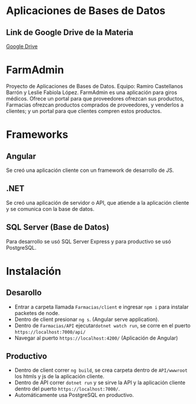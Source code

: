 # Aplicaciones de Bases de Datos

## Link de Google Drive de la Materia

[Google Drive](https://drive.google.com/drive/folders/1-9-FEleH1fWIVo2LDImK3SDYwvG_F6aE?usp=share_link)

# FarmAdmin

Proyecto de Aplicaciones de Bases de Datos. Equipo: Ramiro Castellanos Barrón y Leslie Fabiola López. FarmAdmin es una aplicación para giros médicos. Ofrece un portal para que proveedores ofrezcan sus productos, Farmacias ofrezcan productos comprados de proveedores, y venderlos a clientes; y un portal para que clientes compren estos productos.


# Frameworks
## Angular

Se creó una aplicación cliente con un framework de desarrollo de JS.

## .NET

Se creó una aplicación de servidor o API, que atiende a la aplicación cliente y se comunica con la base de datos.

## SQL Server (Base de Datos)

Para desarrollo se usó SQL Server Express y para productivo se usó PostgreSQL.


# Instalación
## Desarollo

- Entrar a carpeta llamada `Farmacias/client` e ingresar `npm i` para instalar packetes de node.
- Dentro de client presionar `ng s`. (Angular serve application).
- Dentro de `Farmacias/API` ejecutar`dotnet watch run`, se corre en el puerto `https://localhost:7000/api/`
- Navegar al puerto `https://localhost:4200/` (Aplicación de Angular)

## Productivo
- Dentro de client correr `ng build`, se crea carpeta dentro de `API/wwwroot` los htmls y js de la aplicación cliente.
- Dentro de API correr `dotnet run` y se sirve la API y la aplicación cliente dentro del puerto `https://localhost:7000/`.
- Automáticamente usa PostgreSQL en productivo.
